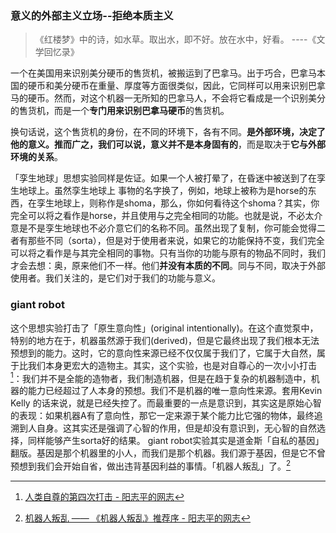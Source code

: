 ### 意义的外部主义立场--拒绝本质主义

> 《红楼梦》中的诗，如水草。取出水，即不好。放在水中，好看。
>											----《文学回忆录》

一个在美国用来识别美分硬币的售货机，被搬运到了巴拿马。出于巧合，巴拿马本国的硬币和美分硬币在重量、厚度等方面很类似，因此，它同样可以用来识别巴拿马的硬币。然而，对这个机器一无所知的巴拿马人，不会将它看成是一个识别美分的售货机，而是一个**专门用来识别巴拿马硬币**的售货机。

换句话说，这个售货机的身份，在不同的环境下，各有不同。**是外部环境，决定了他的意义。**推而广之，我们可以说，意义**并不是本身固有的**，而是取决于**它与外部环境的关系**。

「孪生地球」思想实验同样是佐证。如果一个人被打晕了，在昏迷中被送到了在孪生地球上。虽然孪生地球上 事物的名字换了，例如，地球上被称为是horse的东西，在孪生地球上，则称作是shoma，那么，你如何看待这个shoma？其实，你完全可以将之看作是horse，并且使用与之完全相同的功能。也就是说，不必太介意是不是孪生地球也不必介意它们的名称不同。虽然出现了复制，你可能会觉得二者有那些不同（sorta），但是对于使用者来说，如果它的功能保持不变，我们完全可以将之看作是与其完全相同的事物。只有当你的功能与原有的物品不同时，我们才会去想：奥，原来他们不一样。他们**并没有本质的不同**。同与不同，取决于外部使用者。我们关注的，是它们对于我们的功能与意义。


### giant robot
这个思想实验打击了「原生意向性」(original intentionally)。在这个直觉泵中，特别的地方在于，机器虽然源于我们(derived)，但是它最终出现了我们根本无法预想到的能力。这时，它的意向性来源已经不仅仅属于我们了，它属于大自然，属于比我们本身更宏大的造物主。其实，这个实验，也是对自尊心的一次小小打击[^1]：我们并不是全能的造物者，我们制造机器，但是在趋于复杂的机器制造中，机器的能力已经超过了人本身的预想。我们不是机器的唯一意向性来源。套用Kevin Kelly 的话来说，就是已经失控了。而最重要的一点是意识到，其实这是原始心智的表现：如果机器A有了意向性，那它一定来源于某个能力比它强的物体，最终追溯到人自身。这其实还是强调了心智的作用，但是却没有意识到，无心智的自然选择，同样能够产生sorta好的结果。
giant robot实验其实是道金斯「自私的基因」翻版。基因是那个机器里的小人，而我们是那个机器。我们源于基因，但是它不曾预想到我们会开始自省，做出违背基因利益的事情。「机器人叛乱」了。[^2]
  
  [^1]: [人类自尊的第四次打击 - 阳志平的网志](http://www.yangzhiping.com/psy/alphago-winner.html)
  
  [^2]: [机器人叛乱 —— 《机器人叛乱》推荐序 - 阳志平的网志](http://www.yangzhiping.com/psy/The-Robots-Rebellion.html)